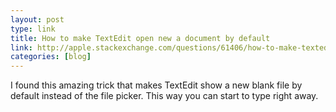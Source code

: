 ```yaml
---
layout: post
type: link
title: How to make TextEdit open new a document by default
link: http://apple.stackexchange.com/questions/61406/how-to-make-textedit-open-with-a-blank-file-by-default
categories: [blog]
---
```


I found this amazing trick that makes TextEdit show a new blank file by default instead of the file picker. This way you can start to type right away.